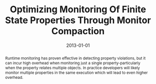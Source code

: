 ---
title: "Optimizing Monitoring Of Finite State Properties Through Monitor Compaction"
abstract: "Runtime monitoring has proven effective in detecting property violations, but it can incur high overhead when monitoring just a single property-particularly when the property relates multiple objects. In practice developers will likely monitor multiple properties in the same execution which will lead to even higher overhead."
date: 2013-01-01
venue: "International Symposium on Software Testing and Analysis, ISSTA '13, Lugano, Switzerland, July 15-20, 2013"
paperurl: https://dl.acm.org/doi/abs/10.1145/2483760.2483762
authors: "Rahul Purandare, Matthew B. Dwyer and Sebastian G. Elbaum"
awards: ""
---